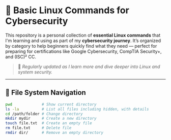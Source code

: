 # 🐧 Basic Linux Commands for Cybersecurity

This repository is a personal collection of **essential Linux commands** that I'm learning and using as part of my **cybersecurity journey**. It’s organized by category to help beginners quickly find what they need — perfect for preparing for certifications like Google Cybersecurity, CompTIA Security+, and (ISC)² CC.

> 📘 *Regularly updated as I learn more and dive deeper into Linux and system security.*

---

## 🧱 File System Navigation

```bash
pwd             # Show current directory
ls -la          # List all files including hidden, with details
cd /path/folder # Change directory
mkdir mydir     # Create a new directory
touch file.txt  # Create an empty file
rm file.txt     # Delete file
rmdir dir/      # Remove an empty directory



